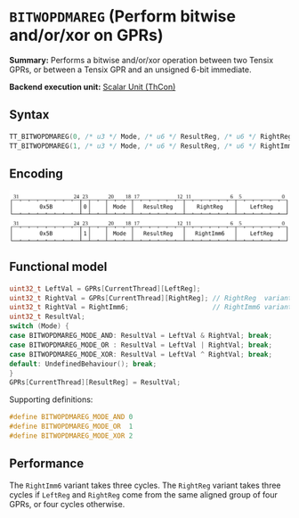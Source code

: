 # `BITWOPDMAREG` (Perform bitwise and/or/xor on GPRs)

**Summary:** Performs a bitwise and/or/xor operation between two Tensix GPRs, or between a Tensix GPR and an unsigned 6-bit immediate.

**Backend execution unit:** [Scalar Unit (ThCon)](ScalarUnit.md)

## Syntax

```c
TT_BITWOPDMAREG(0, /* u3 */ Mode, /* u6 */ ResultReg, /* u6 */ RightReg , /* u6 */ LeftReg)
TT_BITWOPDMAREG(1, /* u3 */ Mode, /* u6 */ ResultReg, /* u6 */ RightImm6, /* u6 */ LeftReg)
```

## Encoding

![](../../../Diagrams/Out/Bits32_BITWOPDMAREG.svg)
![](../../../Diagrams/Out/Bits32_BITWOPDMAREGi.svg)

## Functional model

```c
uint32_t LeftVal = GPRs[CurrentThread][LeftReg];
uint32_t RightVal = GPRs[CurrentThread][RightReg]; // RightReg  variant
uint32_t RightVal = RightImm6;                     // RightImm6 variant
uint32_t ResultVal;
switch (Mode) {
case BITWOPDMAREG_MODE_AND: ResultVal = LeftVal & RightVal; break;
case BITWOPDMAREG_MODE_OR : ResultVal = LeftVal | RightVal; break;
case BITWOPDMAREG_MODE_XOR: ResultVal = LeftVal ^ RightVal; break;
default: UndefinedBehaviour(); break;
}
GPRs[CurrentThread][ResultReg] = ResultVal;
```

Supporting definitions:
```c
#define BITWOPDMAREG_MODE_AND 0
#define BITWOPDMAREG_MODE_OR  1
#define BITWOPDMAREG_MODE_XOR 2
```

## Performance

The `RightImm6` variant takes three cycles. The `RightReg` variant takes three cycles if `LeftReg` and `RightReg` come from the same aligned group of four GPRs, or four cycles otherwise.
